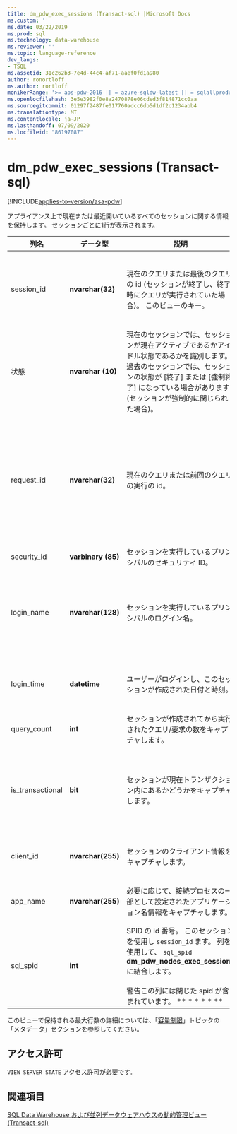 ```yaml
---
title: dm_pdw_exec_sessions (Transact-sql) |Microsoft Docs
ms.custom: ''
ms.date: 03/22/2019
ms.prod: sql
ms.technology: data-warehouse
ms.reviewer: ''
ms.topic: language-reference
dev_langs:
- TSQL
ms.assetid: 31c262b3-7e4d-44c4-af71-aaef0fd1a980
author: ronortloff
ms.author: rortloff
monikerRange: '>= aps-pdw-2016 || = azure-sqldw-latest || = sqlallproducts-allversions'
ms.openlocfilehash: 3e5e3982f0e8a2470878e06cded3f814871cc0aa
ms.sourcegitcommit: 01297f2487fe017760adcc6db5d1df2c1234abb4
ms.translationtype: MT
ms.contentlocale: ja-JP
ms.lasthandoff: 07/09/2020
ms.locfileid: "86197087"
---
```

# <a name="sysdm_pdw_exec_sessions-transact-sql"></a>dm_pdw_exec_sessions (Transact-sql)
[!INCLUDE[applies-to-version/asa-pdw](../../includes/applies-to-version/asa-pdw.md)]

  アプライアンス上で現在または最近開いているすべてのセッションに関する情報を保持します。 セッションごとに1行が表示されます。  
  
|列名|データ型|説明|範囲|  
|-----------------|---------------|-----------------|-----------|  
|session_id|**nvarchar(32)**|現在のクエリまたは最後のクエリの id (セッションが終了し、終了時にクエリが実行されていた場合)。 このビューのキー。|システム内のすべてのセッション間で一意です。|  
|状態|**nvarchar (10)**|現在のセッションでは、セッションが現在アクティブであるかアイドル状態であるかを識別します。 過去のセッションでは、セッションの状態が [終了] または [強制終了] になっている場合があります (セッションが強制的に閉じられた場合)。|' ACTIVE '、' CLOSED '、' IDLE '、' 終了 '|  
|request_id|**nvarchar(32)**|現在のクエリまたは前回のクエリの実行の id。|システム内のすべての要求間で一意です。 何も実行されていない場合は Null です。|  
|security_id|**varbinary (85)**|セッションを実行しているプリンシパルのセキュリティ ID。||  
|login_name|**nvarchar(128)**|セッションを実行しているプリンシパルのログイン名。|ユーザーの名前付け規則に準拠した任意の文字列。|  
|login_time|**datetime**|ユーザーがログインし、このセッションが作成された日付と時刻。|現在の時刻より前の有効な**日時**。|  
|query_count|**int**|セッションが作成されてから実行されたクエリ/要求の数をキャプチャします。|0以上。|  
|is_transactional|**bit**|セッションが現在トランザクション内にあるかどうかをキャプチャします。|自動コミットの場合は0、トランザクションの場合は1。|  
|client_id|**nvarchar(255)**|セッションのクライアント情報をキャプチャします。|任意の有効な文字列。|  
|app_name|**nvarchar(255)**|必要に応じて、接続プロセスの一部として設定されたアプリケーション名情報をキャプチャします。|任意の有効な文字列。|  
|sql_spid|**int**|SPID の id 番号。 このセッションを使用し `session_id` ます。 列を使用して、 `sql_spid` **dm_pdw_nodes_exec_sessions**に結合します。<br /><br /> 警告この列には閉じた spid が含まれています。 ** \* \* \* \* **||  
  
 このビューで保持される最大行数の詳細については、「[容量制限](/azure/sql-data-warehouse/sql-data-warehouse-service-capacity-limits#metadata)」トピックの「メタデータ」セクションを参照してください。  
  
## <a name="permissions"></a>アクセス許可  
 `VIEW SERVER STATE` アクセス許可が必要です。  
  
## <a name="see-also"></a>関連項目  
 [SQL Data Warehouse および並列データウェアハウスの動的管理ビュー &#40;Transact-sql&#41;](../../relational-databases/system-dynamic-management-views/sql-and-parallel-data-warehouse-dynamic-management-views.md)  
  
  

